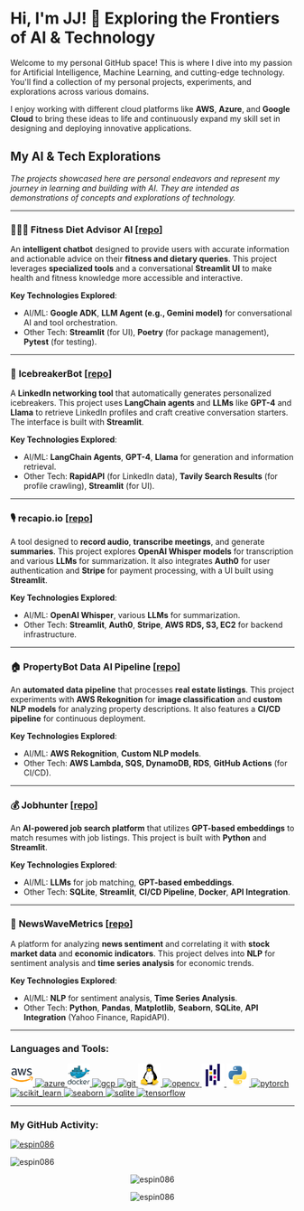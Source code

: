 # Hi, I'm JJ! 👋 Exploring the Frontiers of AI & Technology

Welcome to my personal GitHub space! This is where I dive into my passion for Artificial Intelligence, Machine Learning, and cutting-edge technology. You'll find a collection of my personal projects, experiments, and explorations across various domains.

I enjoy working with different cloud platforms like **AWS**, **Azure**, and **Google Cloud** to bring these ideas to life and continuously expand my skill set in designing and deploying innovative applications.

## My AI & Tech Explorations

_The projects showcased here are personal endeavors and represent my journey in learning and building with AI. They are intended as demonstrations of concepts and explorations of technology._

---

### 🏋️‍♀️🥗 **Fitness Diet Advisor AI** [[repo](https://github.com/espin086/api-diet-optimizer)]

An **intelligent chatbot** designed to provide users with accurate information and actionable advice on their **fitness and dietary queries**. This project leverages **specialized tools** and a conversational **Streamlit UI** to make health and fitness knowledge more accessible and interactive.

**Key Technologies Explored**:
- AI/ML: **Google ADK**, **LLM Agent (e.g., Gemini model)** for conversational AI and tool orchestration.
- Other Tech: **Streamlit** (for UI), **Poetry** (for package management), **Pytest** (for testing).

---

### 💼 **IcebreakerBot** [[repo](https://github.com/espin086/IcebreakerBot)]

A **LinkedIn networking tool** that automatically generates personalized icebreakers. This project uses **LangChain agents** and **LLMs** like **GPT-4** and **Llama** to retrieve LinkedIn profiles and craft creative conversation starters. The interface is built with **Streamlit**.

**Key Technologies Explored**:
- AI/ML: **LangChain Agents**, **GPT-4**, **Llama** for generation and information retrieval.
- Other Tech: **RapidAPI** (for LinkedIn data), **Tavily Search Results** (for profile crawling), **Streamlit** (for UI).

---

### 🎙️ **recapio.io** [[repo](https://github.com/AI-Solutions-Lab-LLC/recapio.io)]

A tool designed to **record audio**, **transcribe meetings**, and generate **summaries**. This project explores **OpenAI Whisper models** for transcription and various **LLMs** for summarization. It also integrates **Auth0** for user authentication and **Stripe** for payment processing, with a UI built using **Streamlit**.

**Key Technologies Explored**:
- AI/ML: **OpenAI Whisper**, various **LLMs** for summarization.
- Other Tech: **Streamlit**, **Auth0**, **Stripe**, **AWS RDS, S3, EC2** for backend infrastructure.

---

### 🏠 **PropertyBot Data AI Pipeline** [[repo](https://github.com/propertybot/data-pipeline)]

An **automated data pipeline** that processes **real estate listings**. This project experiments with **AWS Rekognition** for **image classification** and **custom NLP models** for analyzing property descriptions. It also features a **CI/CD pipeline** for continuous deployment.

**Key Technologies Explored**:
- AI/ML: **AWS Rekognition**, **Custom NLP models**.
- Other Tech: **AWS Lambda, SQS, DynamoDB, RDS**, **GitHub Actions** (for CI/CD).

---

### 💰 **Jobhunter** [[repo](https://github.com/espin086/GPT-Jobhunter)]

An **AI-powered job search platform** that utilizes **GPT-based embeddings** to match resumes with job listings. This project is built with **Python** and **Streamlit**.

**Key Technologies Explored**:
- AI/ML: **LLMs** for job matching, **GPT-based embeddings**.
- Other Tech: **SQLite**, **Streamlit**, **CI/CD Pipeline**, **Docker**, **API Integration**.

---

### 📰 **NewsWaveMetrics** [[repo](https://github.com/espin086/NewsWaveMetrics)]

A platform for analyzing **news sentiment** and correlating it with **stock market data** and **economic indicators**. This project delves into **NLP** for sentiment analysis and **time series analysis** for economic trends.

**Key Technologies Explored**:
- AI/ML: **NLP** for sentiment analysis, **Time Series Analysis**.
- Other Tech: **Python**, **Pandas**, **Matplotlib**, **Seaborn**, **SQLite**, **API Integration** (Yahoo Finance, RapidAPI).

---

<h3 align="left">Languages and Tools:</h3>

<p align="left"> 
  <a href="https://aws.amazon.com" target="_blank" rel="noreferrer"> <img src="https://raw.githubusercontent.com/devicons/devicon/master/icons/amazonwebservices/amazonwebservices-original-wordmark.svg" alt="aws" width="40" height="40"/> </a> 
  <a href="https://azure.microsoft.com/en-in/" target="_blank" rel="noreferrer"> <img src="https://www.vectorlogo.zone/logos/microsoft_azure/microsoft_azure-icon.svg" alt="azure" width="40" height="40"/> </a> 
  <a href="https://www.docker.com/" target="_blank" rel="noreferrer"> <img src="https://raw.githubusercontent.com/devicons/devicon/master/icons/docker/docker-original-wordmark.svg" alt="docker" width="40" height="40"/> </a> 
  <a href="https://cloud.google.com" target="_blank" rel="noreferrer"> <img src="https://www.vectorlogo.zone/logos/google_cloud/google_cloud-icon.svg" alt="gcp" width="40" height="40"/> </a> 
  <a href="https://git-scm.com/" target="_blank" rel="noreferrer"> <img src="https://www.vectorlogo.zone/logos/git-scm/git-scm-icon.svg" alt="git" width="40" height="40"/> </a> 
  <a href="https://www.linux.org/" target="_blank" rel="noreferrer"> <img src="https://raw.githubusercontent.com/devicons/devicon/master/icons/linux/linux-original.svg" alt="linux" width="40" height="40"/> </a> 
  <a href="https://opencv.org/" target="_blank" rel="noreferrer"> <img src="https://www.vectorlogo.zone/logos/opencv/opencv-icon.svg" alt="opencv" width="40" height="40"/> </a> 
  <a href="https://pandas.pydata.org/" target="_blank" rel="noreferrer"> <img src="https://raw.githubusercontent.com/devicons/devicon/2ae2a900d2f041da66e950e4d48052658d850630/icons/pandas/pandas-original.svg" alt="pandas" width="40" height="40"/> </a> 
  <a href="https://www.python.org" target="_blank" rel="noreferrer"> <img src="https://raw.githubusercontent.com/devicons/devicon/master/icons/python/python-original.svg" alt="python" width="40" height="40"/> </a> 
  <a href="https://pytorch.org/" target="_blank" rel="noreferrer"> <img src="https://www.vectorlogo.zone/logos/pytorch/pytorch-icon.svg" alt="pytorch" width="40" height="40"/> </a> 
  <a href="https://scikit-learn.org/" target="_blank" rel="noreferrer"> <img src="https://upload.wikimedia.org/wikipedia/commons/0/05/Scikit_learn_logo_small.svg" alt="scikit_learn" width="40" height="40"/> </a> 
  <a href="https://seaborn.pydata.org/" target="_blank" rel="noreferrer"> <img src="https://seaborn.pydata.org/_images/logo-mark-lightbg.svg" alt="seaborn" width="40" height="40"/> </a> 
  <a href="https://www.sqlite.org/" target="_blank" rel="noreferrer"> <img src="https://www.vectorlogo.zone/logos/sqlite/sqlite-icon.svg" alt="sqlite" width="40" height="40"/> </a> 
  <a href="https://www.tensorflow.org" target="_blank" rel="noreferrer"> <img src="https://www.vectorlogo.zone/logos/tensorflow/tensorflow-icon.svg" alt="tensorflow" width="40" height="40"/> </a> 
</p>

---

<h3 align="left">My GitHub Activity:</h3>

<p align="left">
  <a href="https://github.com/ryo-ma/github-profile-trophy">
    <img src="https://github-profile-trophy.vercel.app/?username=espin086" alt="espin086" />
  </a>
</p>

<p align="left">
  <img src="https://github-readme-stats.vercel.app/api/top-langs?username=espin086&show_icons=true&locale=en&layout=compact" alt="espin086" />
</p>

<p align="center">
  <img src="https://github-readme-stats.vercel.app/api?username=espin086&show_icons=true&locale=en" alt="espin086" />
</p>

<p align="center">
  <img src="https://github-readme-streak-stats.herokuapp.com/?user=espin086&" alt="espin086" />
</p>
